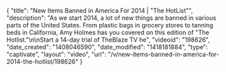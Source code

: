 {
    "title": "New Items Banned in America For 2014 | \"The HotList\"",
    "description": "As we start 2014, a lot of new things are banned in various parts of the United States. From plastic bags in grocery stores to tanning beds in California, Amy Holmes has you covered on this edition of \"The Hotlist.\"\n\nStart a 14-day trial of TheBlaze TV he",
    "videoid": "198626",
    "date_created": "1408046590",
    "date_modified": "1418181884",
    "type": "captivate",
    "layout": "video",
    "url": "\/v\/new-items-banned-in-america-for-2014-the-hotlist\/198626"
}